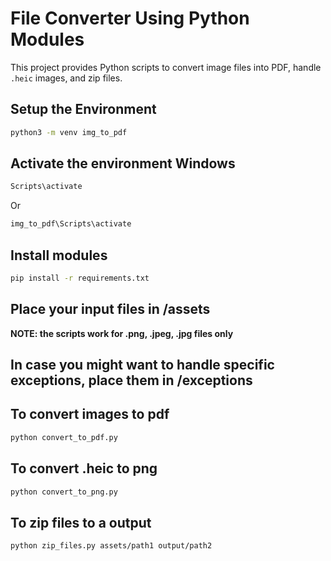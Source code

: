 # File Converter Using Python Modules

This project provides Python scripts to convert image files into PDF, handle `.heic` images, and zip files.

## Setup the Environment

```bash
python3 -m venv img_to_pdf
```
## Activate the environment Windows
```bash
Scripts\activate
```
Or
```bash
img_to_pdf\Scripts\activate
```

## Install modules
```bash
pip install -r requirements.txt
```

## Place your input files in /assets
**NOTE: the scripts work for __.png__, __.jpeg__, __.jpg__ files only**

## In case you might want to handle specific exceptions, place them in /exceptions

## To convert images to pdf
```bash
python convert_to_pdf.py
```

## To convert .heic to png
```bash
python convert_to_png.py
```

## To zip files to a output
```bash
python zip_files.py assets/path1 output/path2
```